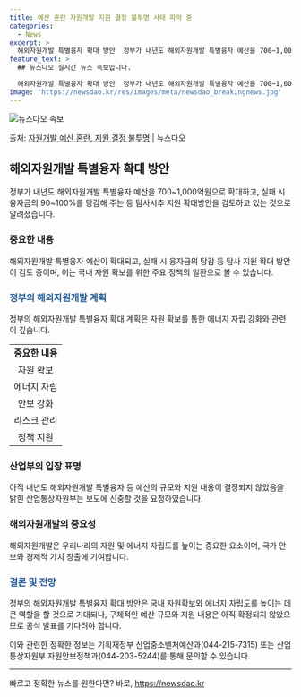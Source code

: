 ```yaml
---
title: 예산 혼란 자원개발 지원 결정 불투명 사태 파악 중
categories:
  - News
excerpt: >
  해외자원개발 특별융자 확대 방안  정부가 내년도 해외자원개발 특별융자 예산을 700~1,000억원으로 확대하…
feature_text: >
  ## 뉴스다오 실시간 뉴스 속보입니다.

  해외자원개발 특별융자 확대 방안  정부가 내년도 해외자원개발 특별융자 예산을 700~1,000억원으로 확대하…
image: 'https://newsdao.kr/res/images/meta/newsdao_breakingnews.jpg'
---
```


![뉴스다오 속보](https://newsdao.kr/res/images/meta/newsdao_breakingnews.jpg)

<p>출처: <a href="https://newsdao.kr/4142" rel="dofollow">자원개발 예산 혼란, 지원 결정 불투명</a> | 뉴스다오</p>

<h2 data-ke-size="size26">해외자원개발 특별융자 확대 방안</h2>
<p data-ke-size="size16">정부가 내년도 해외자원개발 특별융자 예산을 700~1,000억원으로 확대하고, 실패 시 융자금의 90~100%를 탕감해 주는 등 탐사시추 지원 확대방안을 검토하고 있는 것으로 알려졌습니다.</p>

<h3>중요한 내용</h3>
<p data-ke-size="size16">해외자원개발 특별융자 예산이 확대되고, 실패 시 융자금의 탕감 등 탐사 지원 확대 방안이 검토 중이며, 이는 국내 자원 확보를 위한 주요 정책의 일환으로 볼 수 있습니다.</p>

<h3><b><span style="color: #1a5490;">정부의 해외자원개발 계획</span></b></h3>
<p data-ke-size="size16">정부의 해외자원개발 특별융자 확대 계획은 자원 확보를 통한 에너지 자립 강화와 관련이 깊습니다.</p>

<table>
  <tr>
    <td style="text-align: center; height: 17px;"><b>중요한 내용</b></td>
  </tr>
  <tr>
    <td style="text-align: center; height: 17px;">자원 확보</td>
  </tr>
  <tr>
    <td style="text-align: center; height: 17px;">에너지 자립</td>
  </tr>
  <tr>
    <td style="text-align: center; height: 17px;">안보 강화</td>
  </tr>
  <tr>
    <td style="text-align: center; height: 17px;">리스크 관리</td>
  </tr>
  <tr>
    <td style="text-align: center; height: 17px;">정책 지원</td>
  </tr>
</table>

<h3>산업부의 입장 표명</h3>
<p data-ke-size="size16">아직 내년도 해외자원개발 특별융자 등 예산의 규모와 지원 내용이 결정되지 않았음을 밝힌 산업통상자원부는 보도에 신중할 것을 요청하였습니다.</p>

<h3>해외자원개발의 중요성</h3>
<p data-ke-size="size16">해외자원개발은 우리나라의 자원 및 에너지 자립도를 높이는 중요한 요소이며, 국가 안보와 경제적 가치 창출에 기여합니다.</p>

<h3><b><span style="color: #1a5490;">결론 및 전망</span></b></h3>
<p data-ke-size="size16">정부의 해외자원개발 특별융자 확대 방안은 국내 자원확보와 에너지 자립도를 높이는 데 큰 역할을 할 것으로 기대되나, 구체적인 예산 규모와 지원 내용은 아직 확정되지 않았으므로 공식 발표를 기다려야 합니다.</p>

<p data-ke-size="size16">이와 관련한 정확한 정보는 기획재정부 산업중소벤처예산과(044-215-7315) 또는 산업통상자원부 자원안보정책과(044-203-5244)를 통해 문의할 수 있습니다.</p>
<hr> 

빠르고 정확한 뉴스를 원한다면? 바로, <a href="https://newsdao.kr" rel="dofollow">https://newsdao.kr</a>


